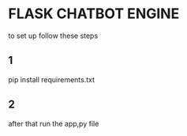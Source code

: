 # FLASK CHATBOT ENGINE
to set up follow these steps
## 1

pip install requirements.txt

## 2

after that run the app,py file